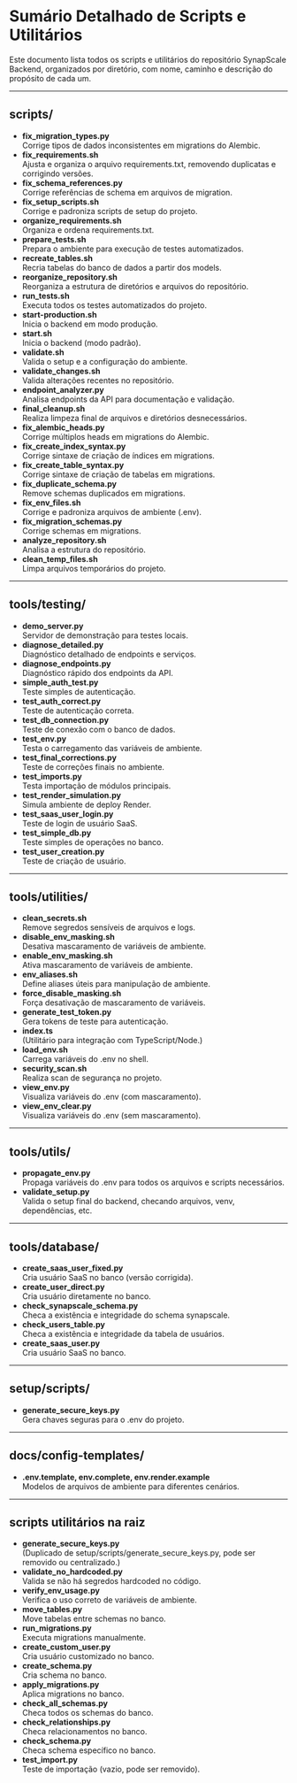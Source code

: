 # Sumário Detalhado de Scripts e Utilitários

Este documento lista todos os scripts e utilitários do repositório SynapScale Backend, organizados por diretório, com nome, caminho e descrição do propósito de cada um.

---

## scripts/
- **fix_migration_types.py**  
  Corrige tipos de dados inconsistentes em migrations do Alembic.
- **fix_requirements.sh**  
  Ajusta e organiza o arquivo requirements.txt, removendo duplicatas e corrigindo versões.
- **fix_schema_references.py**  
  Corrige referências de schema em arquivos de migration.
- **fix_setup_scripts.sh**  
  Corrige e padroniza scripts de setup do projeto.
- **organize_requirements.sh**  
  Organiza e ordena requirements.txt.
- **prepare_tests.sh**  
  Prepara o ambiente para execução de testes automatizados.
- **recreate_tables.sh**  
  Recria tabelas do banco de dados a partir dos models.
- **reorganize_repository.sh**  
  Reorganiza a estrutura de diretórios e arquivos do repositório.
- **run_tests.sh**  
  Executa todos os testes automatizados do projeto.
- **start-production.sh**  
  Inicia o backend em modo produção.
- **start.sh**  
  Inicia o backend (modo padrão).
- **validate.sh**  
  Valida o setup e a configuração do ambiente.
- **validate_changes.sh**  
  Valida alterações recentes no repositório.
- **endpoint_analyzer.py**  
  Analisa endpoints da API para documentação e validação.
- **final_cleanup.sh**  
  Realiza limpeza final de arquivos e diretórios desnecessários.
- **fix_alembic_heads.py**  
  Corrige múltiplos heads em migrations do Alembic.
- **fix_create_index_syntax.py**  
  Corrige sintaxe de criação de índices em migrations.
- **fix_create_table_syntax.py**  
  Corrige sintaxe de criação de tabelas em migrations.
- **fix_duplicate_schema.py**  
  Remove schemas duplicados em migrations.
- **fix_env_files.sh**  
  Corrige e padroniza arquivos de ambiente (.env).
- **fix_migration_schemas.py**  
  Corrige schemas em migrations.
- **analyze_repository.sh**  
  Analisa a estrutura do repositório.
- **clean_temp_files.sh**  
  Limpa arquivos temporários do projeto.

---

## tools/testing/
- **demo_server.py**  
  Servidor de demonstração para testes locais.
- **diagnose_detailed.py**  
  Diagnóstico detalhado de endpoints e serviços.
- **diagnose_endpoints.py**  
  Diagnóstico rápido dos endpoints da API.
- **simple_auth_test.py**  
  Teste simples de autenticação.
- **test_auth_correct.py**  
  Teste de autenticação correta.
- **test_db_connection.py**  
  Teste de conexão com o banco de dados.
- **test_env.py**  
  Testa o carregamento das variáveis de ambiente.
- **test_final_corrections.py**  
  Teste de correções finais no ambiente.
- **test_imports.py**  
  Testa importação de módulos principais.
- **test_render_simulation.py**  
  Simula ambiente de deploy Render.
- **test_saas_user_login.py**  
  Teste de login de usuário SaaS.
- **test_simple_db.py**  
  Teste simples de operações no banco.
- **test_user_creation.py**  
  Teste de criação de usuário.

---

## tools/utilities/
- **clean_secrets.sh**  
  Remove segredos sensíveis de arquivos e logs.
- **disable_env_masking.sh**  
  Desativa mascaramento de variáveis de ambiente.
- **enable_env_masking.sh**  
  Ativa mascaramento de variáveis de ambiente.
- **env_aliases.sh**  
  Define aliases úteis para manipulação de ambiente.
- **force_disable_masking.sh**  
  Força desativação de mascaramento de variáveis.
- **generate_test_token.py**  
  Gera tokens de teste para autenticação.
- **index.ts**  
  (Utilitário para integração com TypeScript/Node.)
- **load_env.sh**  
  Carrega variáveis do .env no shell.
- **security_scan.sh**  
  Realiza scan de segurança no projeto.
- **view_env.py**  
  Visualiza variáveis do .env (com mascaramento).
- **view_env_clear.py**  
  Visualiza variáveis do .env (sem mascaramento).

---

## tools/utils/
- **propagate_env.py**  
  Propaga variáveis do .env para todos os arquivos e scripts necessários.
- **validate_setup.py**  
  Valida o setup final do backend, checando arquivos, venv, dependências, etc.

---

## tools/database/
- **create_saas_user_fixed.py**  
  Cria usuário SaaS no banco (versão corrigida).
- **create_user_direct.py**  
  Cria usuário diretamente no banco.
- **check_synapscale_schema.py**  
  Checa a existência e integridade do schema synapscale.
- **check_users_table.py**  
  Checa a existência e integridade da tabela de usuários.
- **create_saas_user.py**  
  Cria usuário SaaS no banco.

---

## setup/scripts/
- **generate_secure_keys.py**  
  Gera chaves seguras para o .env do projeto.

---

## docs/config-templates/
- **.env.template, env.complete, env.render.example**  
  Modelos de arquivos de ambiente para diferentes cenários.

---

## scripts utilitários na raiz
- **generate_secure_keys.py**  
  (Duplicado de setup/scripts/generate_secure_keys.py, pode ser removido ou centralizado.)
- **validate_no_hardcoded.py**  
  Valida se não há segredos hardcoded no código.
- **verify_env_usage.py**  
  Verifica o uso correto de variáveis de ambiente.
- **move_tables.py**  
  Move tabelas entre schemas no banco.
- **run_migrations.py**  
  Executa migrations manualmente.
- **create_custom_user.py**  
  Cria usuário customizado no banco.
- **create_schema.py**  
  Cria schema no banco.
- **apply_migrations.py**  
  Aplica migrations no banco.
- **check_all_schemas.py**  
  Checa todos os schemas do banco.
- **check_relationships.py**  
  Checa relacionamentos no banco.
- **check_schema.py**  
  Checa schema específico no banco.
- **test_import.py**  
  Teste de importação (vazio, pode ser removido). 